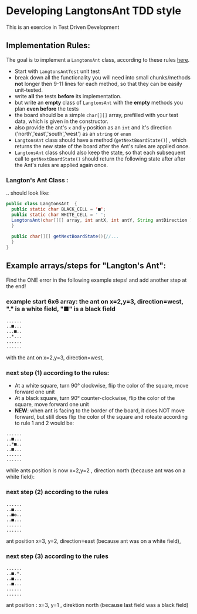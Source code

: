 # Developing LangtonsAnt TDD style
This is an exercice in Test Driven Development

## Implementation Rules:
The goal is to implement a `LangtonsAnt` class, according to these rules [here](https://en.wikipedia.org/wiki/Langton%27s_ant).
- Start with `LangtonsAntTest` unit test
- break down all the functionality you will need into small chunks/methods **not** longer then 9-11 lines for each method, so that they can be easily unit-tested.
- write **all** the tests **before** its implementation. 
- but write an **empty** class of `LangtonsAnt` with  the **empty** methods you plan **even before** the tests
- the board should be a simple `char[][]` array, prefilled with your test data, which is given in the constructor.
- also provide the ant's `x` and `y` position as an `int` and it's direction ('north','east','south','west') as an `string` or `enum`
- `LangtonsAnt` class should have a method (`getNextBoardState()`) , which returns the new state of the board after the Ant's rules are applied once. 
- `LangtonsAnt` class should also keep the state, so that each subsequent call to `getNextBoardState()` should return the following state after after the Ant's rules are applied again once.

###   Langton's Ant Class :
.. should look like: 
```java
public class LangtonsAnt  {
  public static char BLACK_CELL = '■'; 
  public static char WHITE_CELL = ' ';
  LangtonsAnt(char[][] array, int antX, int antY, String antDirection ) {
  } 
  
  public char[][] getNextBoardState(){//...
  }
} 
```

## Example arrays/steps for "Langton's Ant":

Find the ONE error in  the following example steps! and add another step at the end!

### example start 6x6 array:  the ant on x=2,y=3, direction=west,  "." is a white field, "■" is a black field
```
......
..■...
...■..
..*...
......
......
```
with the ant on x=2,y=3, direction=west,

### next step (1)  according to the rules: 
- At a white square, turn 90° clockwise, flip the color of the square, move forward one unit
- At a black square, turn 90° counter-clockwise, flip the color of the square, move forward one unit
- **NEW**: when ant is facing to the border of the board, it does NOT move forward, but still does flip the color of the square and roteate according to rule 1 and 2
  would be:
```
......
..■...
..*■..
..■...
......
......
```
while ants position is now x=2,y=2 , direction north (because ant was on a white field): 

### next step  (2) according to the rules

```
......
..■...
..■✪..
..■...
......
......
```
ant position x=3, y=2, direction=east (because ant was on a white field), 

### next step  (3) according to the rules
```
......
..■.*.
..■...
..■...
......
......
```
ant position : x=3, y=1 , direktion north (because last field was a black field)


